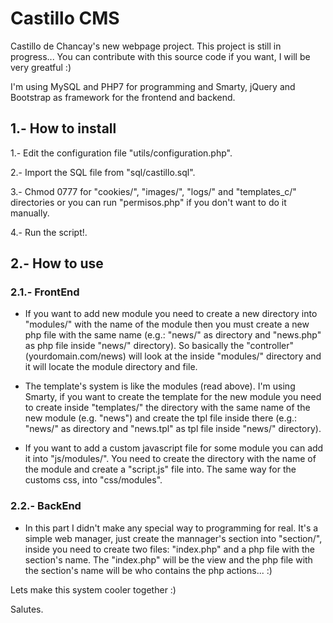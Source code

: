 # Castillo CMS
Castillo de Chancay's new webpage project.
This project is still in progress...
You can contribute with this source code if you want, I will be very greatful :) 

I'm using MySQL and PHP7 for programming and Smarty, jQuery and Bootstrap as framework for the frontend and backend.

## 1.- How to install
1.- Edit the configuration file "utils/configuration.php".

2.- Import the SQL file from "sql/castillo.sql".

3.- Chmod 0777 for "cookies/", "images/", "logs/" and "templates_c/" directories or you can run "permisos.php" if you don't want to do it manually.

4.- Run the script!.

## 2.- How to use
### 2.1.- FrontEnd
- If you want to add new module you need to create a new directory into "modules/" with the name of the module then you must create a new php file with the same name (e.g.: "news/" as directory and "news.php" as php file inside "news/" directory). So basically the "controller" (yourdomain.com/news) will look at the inside "modules/" directory and it will locate the module directory and file.

- The template's system is like the modules (read above). I'm using Smarty, if you want to create the template for the new module you need to create inside "templates/" the directory with the same name of the new module (e.g. "news") and create the tpl file inside there (e.g.: "news/" as directory and "news.tpl" as tpl file inside "news/" directory).

- If you want to add a custom javascript file for some module you can add it into "js/modules/". You need to create the directory with the name of the module and create a "script.js" file into. The same way for the customs css, into "css/modules".

### 2.2.- BackEnd
- In this part I didn't make any special way to programming for real. It's a simple web manager, just create the mannager's section into "section/", inside you need to create two files: "index.php" and a php file with the section's name. The "index.php" will be the view and the php file with the section's name will be who contains the php actions... :)


Lets make this system cooler together :)

Salutes.

